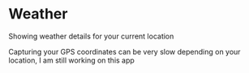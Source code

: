 # Weather
Showing weather details for your current location

Capturing your GPS coordinates can be very slow depending on your location, I am still working on this app 
